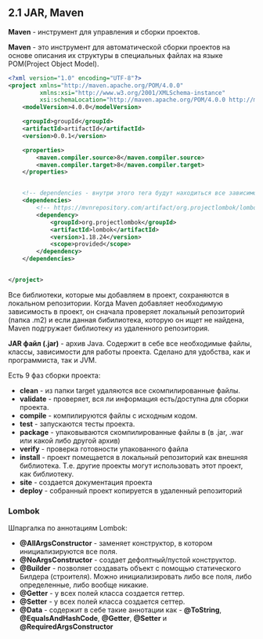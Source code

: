 ## 2.1 JAR, Maven

**Maven** - инструмент для управления и сборки проектов.

**Maven** - это инструмент для автоматической сборки проектов на основе описания их структуры 
в специальных файлах на языке POM(Project Object Model).

```XML
<?xml version="1.0" encoding="UTF-8"?>
<project xmlns="http://maven.apache.org/POM/4.0.0"
         xmlns:xsi="http://www.w3.org/2001/XMLSchema-instance"
         xsi:schemaLocation="http://maven.apache.org/POM/4.0.0 http://maven.apache.org/xsd/maven-4.0.0.xsd">
    <modelVersion>4.0.0</modelVersion>

    <groupId>groupId</groupId>
    <artifactId>artifactId</artifactId>
    <version>0.0.1</version>

    <properties>
        <maven.compiler.source>8</maven.compiler.source>
        <maven.compiler.target>8</maven.compiler.target>
    </properties>


    <!-- dependencies - внутри этого тега будут находиться все зависимости (сторонние библиотеки) -->
    <dependencies>
        <!-- https://mvnrepository.com/artifact/org.projectlombok/lombok -->
        <dependency>
            <groupId>org.projectlombok</groupId>
            <artifactId>lombok</artifactId>
            <version>1.18.24</version>
            <scope>provided</scope>
        </dependency>
    </dependencies>


</project>
```

Все библиотеки, которые мы добавляем в проект, сохраняются в локальном репозитории. Когда Maven добавляет необходимую зависимость в проект,
он сначала проверяет локальный репозиторий (папка .m2) и если данная бибилиотека, которую он ищет не найдена, Maven подгружает библиотеку из удаленного репозитория.

**JAR файл (.jar)** - архив Java. Содержит в себе все необходимые файлы, классы, зависимости для работы проекта. Сделано для удобства, как и программиста, так и JVM.

Есть 9 фаз сборки проекта:
- **clean** - из папки target удаляются все скомпилированные файлы.
- **validate** - проверяет, вся ли информация есть/доступна для сборки проекта.
- **compile** - компилируются файлы с исходным кодом.
- **test** - запускаются тесты проекта.
- **package** - упаковываются скомпилированные файлы в (в .jar, .war или какой либо другой архив)
- **verify** - проверка готовности упакованного файла
- **install** - проект помещается в локальный репозиторий как внешняя библиотека. Т.е. другие проекты могут использовать этот проект, как библиотеку.
- **site** - создается документация проекта
- **deploy** - собранный проект копируется в  удаленный репозиторий


### Lombok

Шпаргалка по аннотациям Lombok:
* **@AllArgsConstructor** - заменяет конструктор, в котором инициализируются все поля.
* **@NoArgsConstructor** - создает дефолтный/пустой конструктор.
* **@Builder** - позволяет создавать объект с помощью статического Билдера (строителя). Можно инициализировать либо все поля, либо определенные, либо вообще никакие.
* **@Getter** - у всех полей класса создается геттер.
* **@Setter** - у всех полей класса создается сеттер.
* **@Data** - содержит в себе такие аннотации как - **@ToString**, **@EqualsAndHashCode**, **@Getter**, **@Setter** и **@RequiredArgsConstructor**